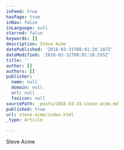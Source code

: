 ```yaml
---
inFeed: true
hasPage: true
inNav: false
inLanguage: null
starred: false
keywords: []
description: Steve Acme
datePublished: '2016-03-31T08:01:20.187Z'
dateModified: '2016-03-31T08:01:18.555Z'
title: ''
author: []
authors: []
publisher:
  name: null
  domain: null
  url: null
  favicon: null
sourcePath: _posts/2016-03-31-steve-acme.md
published: true
url: steve-acme/index.html
_type: Article

---
```

Steve Acme